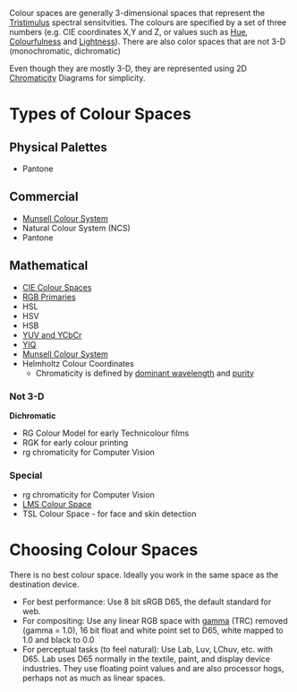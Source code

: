 Colour spaces are generally 3-dimensional spaces that represent the [Tristimulus](Tristimulus.md) spectral sensitvities.
The colours are specified by a set of three numbers (e.g. CIE coordinates X,Y and Z, or values such as [Hue](Hue.md), [Colourfulness](Colourfulness.md) and [Lightness](Lightness.md)). There are also color spaces that are not 3-D (monochromatic, dichromatic)

Even though they are mostly 3-D, they are represented using 2D [Chromaticity](Chromaticity.md) Diagrams for simplicity.

# Types of Colour Spaces
## Physical Palettes
- Pantone
## Commercial
- [Munsell Colour System](Munsell%20Colour%20System.md)
- Natural Colour System (NCS)
- Pantone
## Mathematical
- [CIE Colour Spaces](CIE%20Colour%20Spaces.md)
- [RGB Primaries](RGB%20Colour%20Spaces.md)
- HSL
- HSV
- HSB
- [YUV and YCbCr](YUV%20and%20YCbCr.md)
- [YIQ](YIQ.md)
- [Munsell Colour System](Munsell%20Colour%20System.md)
- Helmholtz Colour Coordinates
	- Chromaticity is defined by [dominant wavelength](Hue.md) and [purity](Excitation%20Purity.md)
### Not 3-D
**Dichromatic**
- RG Colour Model for early Technicolour films
- RGK for early colour printing
- rg chromaticity for Computer Vision
### Special
- rg chromaticity for Computer Vision
- [LMS Colour Space](LMS%20Colour%20Space.md)
- TSL Colour Space - for face and skin detection

# Choosing Colour Spaces
There is no best colour space. Ideally you work in the same space as the destination device.
- For best performance: Use 8 bit sRGB D65, the default standard for web.
- For compositing: Use any linear RGB space with [gamma](Tone%20Response%20Curve.md) (TRC) removed (gamma = 1.0), 16 bit float and white point set to D65, white mapped to 1.0 and black to 0.0
- For perceptual tasks (to feel natural): Use Lab, Luv, LChuv, etc. with D65. Lab uses D65 normally in the textile, paint, and display device industries. They use floating point values and are also processor hogs, perhaps not as much as linear spaces.